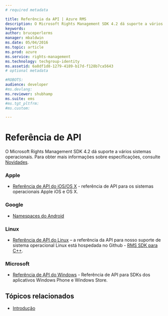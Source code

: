 ```yaml
---
# required metadata

title: Referência da API | Azure RMS
description: O Microsoft Rights Management SDK 4.2 dá suporte a vários sistemas operacionais: Android, iOS, Windows Store, OS X, Linux e Windows Phone.
keywords:
author: bruceperlerms
manager: mbaldwin
ms.date: 05/04/2016
ms.topic: article
ms.prod: azure
ms.service: rights-management
ms.technology: techgroup-identity
ms.assetid: 6a8df1d8-1279-4189-b17d-f128b7ca5643
# optional metadata

#ROBOTS:
audience: developer
#ms.devlang:
ms.reviewer: shubhamp
ms.suite: ems
#ms.tgt_pltfrm:
#ms.custom:

---
```


# Referência de API

O Microsoft Rights Management SDK 4.2 dá suporte a vários sistemas operacionais. Para obter mais informações sobre especificações, consulte [Novidades](release-notes.md).

### Apple
- [Referência de API do iOS/OS X](/rights-management/sdk/4.2/api/iOS/iOS) - referência de API para os sistemas operacionais Apple iOS e OS X.

### Google
- [Namespaces do Android](android-namespaces.md)

### Linux
- [Referência de API do Linux](linux-c-api-reference.md) – a referência da API para nosso suporte de sistema operacional Linux está hospedada no Github - [RMS SDK para C++](http://azuread.github.io/rms-sdk-for-cpp/annotated.html).

### Microsoft
- [Referência de API do Windows](/rights-management/sdk/4.2/api/winrt/Microsoft.RightsManagement) - Referência de API para SDKs dos aplicativos Windows Phone e Windows Store.

## Tópicos relacionados

* [Introdução](get-started.md)
 

 


<!--HONumber=May16_HO2-->


